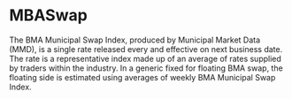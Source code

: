# MBASwap
The BMA Municipal Swap Index, produced by Municipal Market Data (MMD), is a single rate released every and effective on next business date. The rate is a representative index made up of an average of rates supplied by traders within the industry. In a generic fixed for floating BMA swap, the floating side is estimated using averages of weekly BMA Municipal Swap Index.
